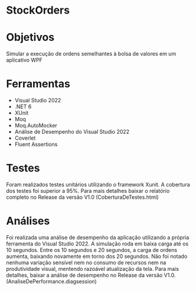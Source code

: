 # StockOrders

# Objetivos
Simular a execução de ordens semelhantes à bolsa de valores em um aplicativo WPF

# Ferramentas
- Visual Studio 2022
- .NET 6
- XUnit
- Moq
- Moq.AutoMocker
- Análise de Desempenho do Visual Studio 2022
- Coverlet
- Fluent Assertions

# Testes
Foram realizados testes unitários utilizando o framework Xunit. A cobertura dos testes foi superior a 95%. Para mais detalhes baixar o relatório completo no Release da versão V1.0 (CoberturaDeTestes.html)


# Análises
Foi realizada uma análise de desempenho da aplicação utilizando a própria ferramenta do Visual Studio 2022. A simulação roda em baixa carga até os 10 segundos. Entre os 10 segundos e 20 segundos, a carga de ordens aumenta, baixando novamente em torno dos 20 segundos. Não foi notado nenhuma variação sensível nem no consumo de recursos nem na produtividade visual, mentendo razoável atualização da tela. Para mais detalhes, baixar a análise de desempenho no Release da versão V1.0. (AnaliseDePerformance.diagsession)



